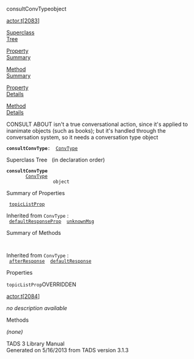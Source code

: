 ---
---
<span class="title">consultConvType</span><span class="type">object</span>

[actor.t](../file/actor.t.html)\[[2083](../source/actor.t.html#2083)\]

[Superclass  
Tree](#_SuperClassTree_)

[Property  
Summary](#_PropSummary_)

[Method  
Summary](#_MethodSummary_)

[Property  
Details](#_Properties_)

[Method  
Details](#_Methods_)

<div class="fdesc">

CONSULT ABOUT isn't a true conversational action, since it's applied to
inanimate objects (such as books); but it's handled through the
conversation system, so it needs a conversation type object

**`consultConvType`**` :   `[`ConvType`](../object/ConvType.html)

</div>

<span id="_SuperClassTree_"></span>

<div class="mjhd">

<span class="hdln">Superclass Tree</span>   (in declaration order)

</div>

**`consultConvType`**  
`         `[`ConvType`](../object/ConvType.html)  
`                 object`  
<span id="_PropSummary_"></span>

<div class="mjhd">

<span class="hdln">Summary of Properties</span>  

</div>

` `[`topicListProp`](#topicListProp)`  `

Inherited from `ConvType` :  
` `[`defaultResponseProp`](../object/ConvType.html#defaultResponseProp)`  `[`unknownMsg`](../object/ConvType.html#unknownMsg)`  `

<span id="_MethodSummary_"></span>

<div class="mjhd">

<span class="hdln">Summary of Methods</span>  

</div>

` `

Inherited from `ConvType` :  
` `[`afterResponse`](../object/ConvType.html#afterResponse)`  `[`defaultResponse`](../object/ConvType.html#defaultResponse)`  `

<span id="_Properties_"></span>

<div class="mjhd">

<span class="hdln">Properties</span>  

</div>

<span id="topicListProp"></span>

`topicListProp`<span class="rem">OVERRIDDEN</span>

[actor.t](../file/actor.t.html)\[[2084](../source/actor.t.html#2084)\]

<div class="desc">

*no description available*

</div>

<span id="_Methods_"></span>

<div class="mjhd">

<span class="hdln">Methods</span>  

</div>

*(none)*

<div class="ftr">

TADS 3 Library Manual  
Generated on 5/16/2013 from TADS version 3.1.3

</div>
